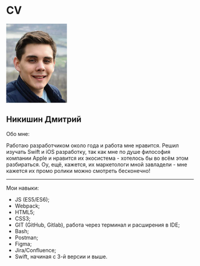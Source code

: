 # CV

![](./img/my_foto.jpeg)
## Никишин Дмитрий

Обо мне:

Работаю разработчиком около года и работа мне нравится. Решил изучать Swift и iOS разработку, так как мне по душе философия компании Apple и нравится их экосистема - хотелось бы во всём этом разбираться. Оу, ещё, кажется, их маркетологи мной завладели - мне кажется их промо ролики можно смотреть бесконечно!

---
Мои навыки:

* JS (ES5/ES6);
* Webpack;
* HTML5;
* CSS3;
* GIT (GitHub, Gitlab), работа через терминал и расширения в IDE;
* Bash;
* Postman;
* Figma;
* Jira/Confluence;
* Swift, начиная с 3-й версии и выше.
